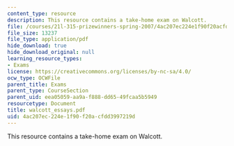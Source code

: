 ```yaml
---
content_type: resource
description: This resource contains a take-home exam on Walcott.
file: /courses/21l-315-prizewinners-spring-2007/4ac207ec224e1f90f20acfdd3997219d_walcott_essays.pdf
file_size: 13237
file_type: application/pdf
hide_download: true
hide_download_original: null
learning_resource_types:
- Exams
license: https://creativecommons.org/licenses/by-nc-sa/4.0/
ocw_type: OCWFile
parent_title: Exams
parent_type: CourseSection
parent_uid: eea05059-aa9a-f888-dd65-49fcaa5b5949
resourcetype: Document
title: walcott_essays.pdf
uid: 4ac207ec-224e-1f90-f20a-cfdd3997219d
---
```

This resource contains a take-home exam on Walcott.